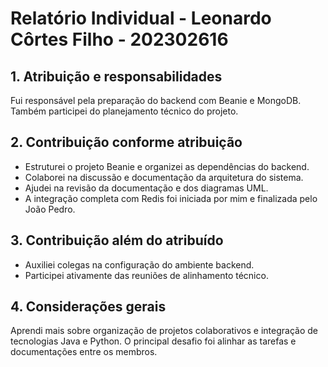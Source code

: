 # Relatório Individual - Leonardo Côrtes Filho - 202302616

## 1. Atribuição e responsabilidades

Fui responsável pela preparação do backend com Beanie e MongoDB. Também participei do planejamento técnico do projeto.

## 2. Contribuição conforme atribuição

- Estruturei o projeto Beanie e organizei as dependências do backend.
- Colaborei na discussão e documentação da arquitetura do sistema.
- Ajudei na revisão da documentação e dos diagramas UML.
- A integração completa com Redis foi iniciada por mim e finalizada pelo João Pedro. 

## 3. Contribuição além do atribuído

- Auxiliei colegas na configuração do ambiente backend.
- Participei ativamente das reuniões de alinhamento técnico.

## 4. Considerações gerais

Aprendi mais sobre organização de projetos colaborativos e integração de tecnologias Java e Python. O principal desafio foi alinhar as tarefas e documentações entre os membros.
